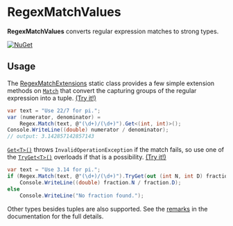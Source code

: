 # RegexMatchValues

**RegexMatchValues** converts regular expression matches to strong types.

[![NuGet](https://img.shields.io/nuget/v/RegexMatchValues.svg)](https://www.nuget.org/packages/RegexMatchValues)

## Usage

The [RegexMatchExtensions](RegexMatchValues/RegexMatchExtensions.md) static class provides a few simple extension methods on [`Match`](https://docs.microsoft.com/dotnet/api/system.text.regularexpressions.match) that convert the capturing groups of the regular expression into a tuple. [(Try it!)](https://dotnetfiddle.net/e7dSIl)

```csharp
var text = "Use 22/7 for pi.";
var (numerator, denominator) =
    Regex.Match(text, @"(\d+)/(\d+)").Get<(int, int)>();
Console.WriteLine((double) numerator / denominator);
// output: 3.142857142857143
```

[`Get<T>()`](RegexMatchValues/RegexMatchExtensions/Get.md) throws `InvalidOperationException` if the match fails, so use one of the [`TryGet<T>()`](RegexMatchValues/RegexMatchExtensions/TryGet.md) overloads if that is a possibility. [(Try it!)](https://dotnetfiddle.net/t2vtM0)

```csharp
var text = "Use 3.14 for pi.";
if (Regex.Match(text, @"(\d+)/(\d+)").TryGet(out (int N, int D) fraction))
    Console.WriteLine((double) fraction.N / fraction.D);
else
    Console.WriteLine("No fraction found.");
```

Other types besides tuples are also supported. See the [remarks](RegexMatchValues/RegexMatchExtensions.md) in the documentation for the full details.
